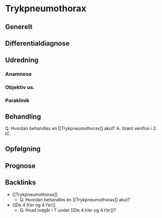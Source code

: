 # Trykpneumothorax
## Generelt


## Differentialdiagnose


## Udredning
### Anamnese

### Objektiv us.

### Paraklinik

## Behandling
Q. Hvordan behandles en [[Trykpneumothorax]] akut?
A. Grønt venflon i 2. IC.

## Opfølgning


## Prognose


## Backlinks
* [[Trykpneumothorax]]
	* Q. Hvordan behandles en [[Trykpneumothorax]] akut?
* [[De 4 h’er og 4 t’er]]
	* Q. Hvad indgår i *T* under [[De 4 h’er og 4 t’er]]?

<!-- #anki/tag/med/Cardiology #anki/deck/Medicine -->

<!-- {BearID:465F15A2-9FC4-4B71-BE5E-8C0FD2F31366-71192-00010B8E88CDF5A6} -->
